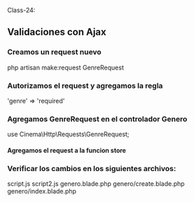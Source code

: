 Class-24:

## Validaciones con Ajax
### Creamos un request nuevo
php artisan make:request GenreRequest

### Autorizamos el request y agregamos la regla
'genre' => 'required'

### Agregamos GenreRequest en el controlador Genero
use Cinema\Http\Requests\GenreRequest;
#### Agregamos el request a la funcion store

### Verificar los cambios en los siguientes archivos:
script.js
script2.js
genero.blade.php
genero/create.blade.php
genero/index.blade.php
